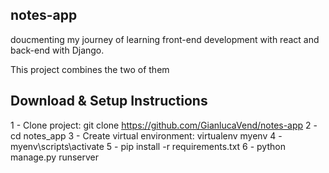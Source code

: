 ## notes-app

doucmenting my journey of learning front-end development with react and back-end with Django. 

This project combines the two of them


## Download & Setup Instructions
1 - Clone project: git clone https://github.com/GianlucaVend/notes-app
2 - cd notes_app
3 - Create virtual environment: virtualenv myenv
4 - myenv\scripts\activate
5 - pip install -r requirements.txt
6 - python manage.py runserver
